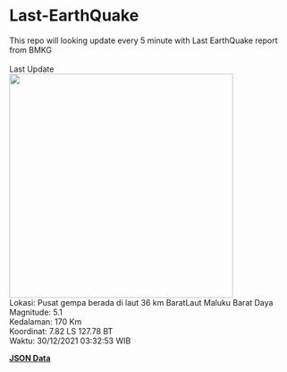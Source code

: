 # Last-EarthQuake
This repo will looking update every 5 minute with Last EarthQuake report from BMKG
<br>
<br>
Last Update
<br>
<img src="https://ews.bmkg.go.id/TEWS/data/20211230033253.mmi.jpg" width="400"/>
<br>
Lokasi: Pusat gempa berada di laut 36 km BaratLaut Maluku Barat Daya <br>
Magnitude: 5.1 <br>
Kedalaman: 170 Km <br>
Koordinat: 7.82 LS 127.78 BT <br>
Waktu: 30/12/2021 03:32:53 WIB <br>

<a href="./data/data.json">**JSON Data**</a>
